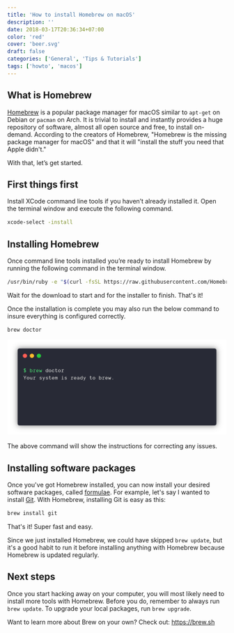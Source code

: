 ```yaml
---
title: 'How to install Homebrew on macOS'
description: ''
date: 2018-03-17T20:36:34+07:00
color: 'red'
cover: 'beer.svg'
draft: false
categories: ['General', 'Tips & Tutorials']
tags: ['howto', 'macos']
---
```


## What is Homebrew

[Homebrew][homebrew] is a popular package manager for macOS similar to `apt-get` on Debian or `pacman` on Arch. It is trivial to install and instantly provides a huge repository of software, almost all open source and free, to install on-demand. According to the creators of Homebrew, "Homebrew is the missing package manager for macOS" and that it will "install the stuff you need that Apple didn't."

With that, let’s get started.

## First things first

Install XCode command line tools if you haven’t already installed it. Open the terminal window and execute the following command.

```bash
xcode-select -install
```

## Installing Homebrew

Once command line tools installed you’re ready to install Homebrew by running the following command in the terminal window.

```bash
/usr/bin/ruby -e "$(curl -fsSL https://raw.githubusercontent.com/Homebrew/install/master/install)"
```

Wait for the download to start and for the installer to finish. That's it!

Once the installation is complete you may also run the below command to insure everything is configured correctly.

```bash
brew doctor
```

![brew doctor](./brew-doctor.png)

The above command will show the instructions for correcting any issues.

## Installing software packages

Once you've got Homebrew installed, you can now install your desired software packages, called [formulae][formulae]. For example, let's say I wanted to install [Git][git]. With Homebrew, installing Git is easy as this:

```bash
brew install git
```

That's it! Super fast and easy.

Since we just installed Homebrew, we could have skipped `brew update`, but it's a good habit to run it before installing anything with Homebrew because Homebrew is updated regularly.

## Next steps

Once you start hacking away on your computer, you will most likely need to install more tools with Homebrew. Before you do, remember to always run `brew update`. To upgrade your local packages, run `brew upgrade`.

Want to learn more about Brew on your own? Check out: https://brew.sh



[formulae]: https://formulae.brew.sh/formula/ "Homebrew Formulae"
[git]: https://git-scm.com/ "Git"
[homebrew]: https://brew.sh/ "The missing package manager for macOS"

